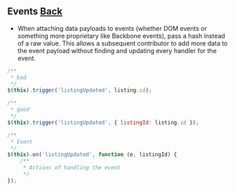 ## Events [**Back**](./../README.md)

- When attaching data payloads to events (whether DOM events or something more proprietary like Backbone events), pass a hash instead of a raw value. This allows a subsequent contributor to add more data to the event payload without finding and updating every handler for the event.

```js
/**
 * bad
 */
$(this).trigger('listingUpdated', listing.id);

/**
 * good
 */
$(this).trigger('listingUpdated', { listingId: listing.id });

/**
 * Event
 */
$(this).on('listingUpdated', function (e, listingId) {
    /**
     * Actions of handling the event
     */
});

```
